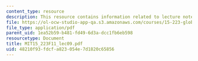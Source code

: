 ```yaml
---
content_type: resource
description: This resource contains information related to lecture notes.
file: https://ol-ocw-studio-app-qa.s3.amazonaws.com/courses/15-223-global-markets-national-politics-and-the-competitive-advantage-of-firms-fall-2011/48210f93fdcfa823054e7d1820c65856_MIT15_223F11_lec09.pdf
file_type: application/pdf
parent_uid: 1ea52b59-b481-fd49-6d3a-dcc1fb6eb598
resourcetype: Document
title: MIT15_223F11_lec09.pdf
uid: 48210f93-fdcf-a823-054e-7d1820c65856
---
```

